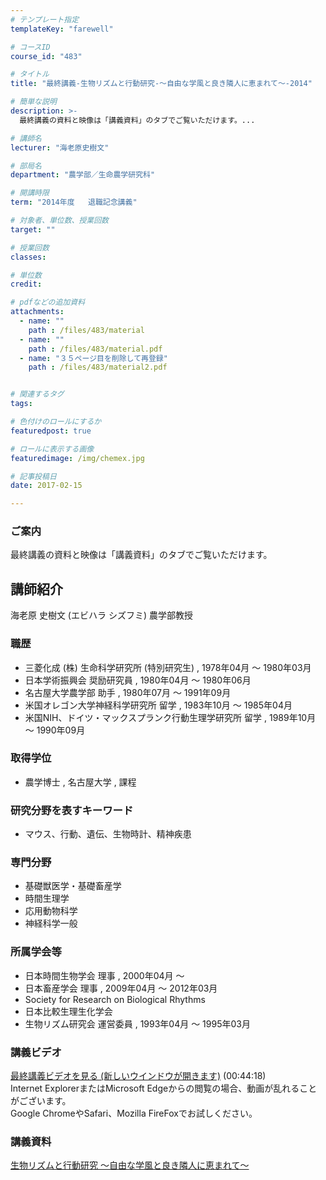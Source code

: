 ```yaml
---
# テンプレート指定
templateKey: "farewell"

# コースID
course_id: "483"

# タイトル
title: "最終講義-生物リズムと行動研究-〜自由な学風と良き隣人に恵まれて〜-2014"

# 簡単な説明
description: >-
  最終講義の資料と映像は「講義資料」のタブでご覧いただけます。...

# 講師名
lecturer: "海老原史樹文"

# 部局名
department: "農学部／生命農学研究科"

# 開講時限
term: "2014年度	退職記念講義"

# 対象者、単位数、授業回数
target: ""

# 授業回数
classes: 

# 単位数
credit: 

# pdfなどの追加資料
attachments: 
  - name: "" 
    path : /files/483/material
  - name: "" 
    path : /files/483/material.pdf
  - name: "３５ページ目を削除して再登録" 
    path : /files/483/material2.pdf


# 関連するタグ
tags:

# 色付けのロールにするか
featuredpost: true

# ロールに表示する画像
featuredimage: /img/chemex.jpg

# 記事投稿日
date: 2017-02-15

---
```

### ご案内 

最終講義の資料と映像は「講義資料」のタブでご覧いただけます。
## 講師紹介

海老原 史樹文 (エビハラ シズフミ) 農学部教授 

### 職歴

  * 三菱化成 (株) 生命科学研究所 (特別研究生) , 1978年04月 ～ 1980年03月
  * 日本学術振興会 奨励研究員 , 1980年04月 ～ 1980年06月
  * 名古屋大学農学部 助手 , 1980年07月 ～ 1991年09月
  * 米国オレゴン大学神経科学研究所 留学 , 1983年10月 ～ 1985年04月
  * 米国NIH、ドイツ・マックスプランク行動生理学研究所 留学 , 1989年10月 ～ 1990年09月

### 取得学位

  * 農学博士 , 名古屋大学 , 課程

### 研究分野を表すキーワード

  * マウス、行動、遺伝、生物時計、精神疾患

### 専門分野

  * 基礎獣医学・基礎畜産学
  * 時間生理学
  * 応用動物科学
  * 神経科学一般

### 所属学会等

  * 日本時間生物学会 理事 , 2000年04月 ～ 
  * 日本畜産学会 理事 , 2009年04月 ～ 2012年03月
  * Society for Research on Biological Rhythms
  * 日本比較生理生化学会
  * 生物リズム研究会 運営委員 , 1993年04月 ～ 1995年03月
### 講義ビデオ


[ 最終講義ビデオを見る (新しいウインドウが開きます)](http://nuvideo.media.nagoya-u.ac.jp/embed/dd5cd81ccd0348fde52c303b83a738f3177c0d2f) (00:44:18)  
Internet ExplorerまたはMicrosoft Edgeからの閲覧の場合、動画が乱れることがございます。  
Google ChromeやSafari、Mozilla FireFoxでお試しください。 

### 講義資料


[生物リズムと行動研究 〜自由な学風と良き隣人に恵まれて〜](/files/483/material2.pdf) 
